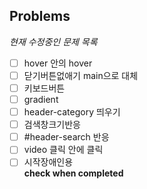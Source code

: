 ## Problems
*현재 수정중인 문제 목록*  
- [ ] hover 안의 hover  
- [ ] 닫기버튼없애기 main으로 대체  
- [ ] 키보드버튼  
- [ ] gradient  
- [ ] header-category 띄우기  
- [ ] 검색창크기반응  
- [ ] #header-search 반응   
- [ ] video 클릭 안에 클릭  
- [ ] 시작장애인용  
**check when completed**